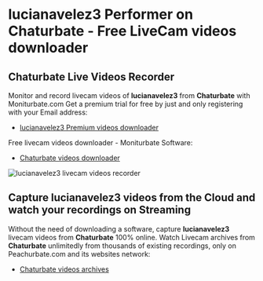 # lucianavelez3 Performer on Chaturbate - Free LiveCam videos downloader

## Chaturbate Live Videos Recorder

Monitor and record livecam videos of **lucianavelez3** from **Chaturbate** with Moniturbate.com
Get a premium trial for free by just and only registering with your Email address:
* [lucianavelez3 Premium videos downloader](https://moniturbate.com/request-demo-licence-key.html)

Free livecam videos downloader - Moniturbate Software:
* [Chaturbate videos downloader](https://moniturbate.com/moniturbate-download-software.html)

![lucianavelez3 livecam videos recorder](https://peachurnet.com/templates/moniturbate-software.png)


## Capture lucianavelez3 videos from the Cloud and watch your recordings on Streaming

Without the need of downloading a software, capture **lucianavelez3** livecam videos from **Chaturbate** 100% online.
Watch Livecam archives from **Chaturbate** unlimitedly from thousands of existing recordings, only on Peachurbate.com and its websites network:
* [Chaturbate videos archives](https://peachurnet.com/)